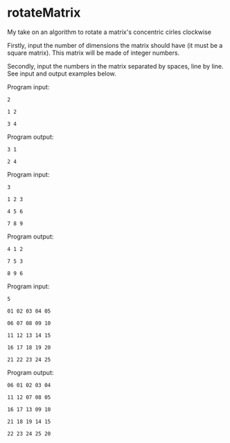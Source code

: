 # rotateMatrix
My take on an algorithm to rotate a matrix's concentric cirles clockwise

Firstly, input the number of dimensions the matrix should have (it must be a square matrix). This matrix will be made of integer numbers. 

Secondly, input the numbers in the matrix separated by spaces, line by line. See input and output examples below.

Program input:

`2`

`1 2`

`3 4`


Program output:

`3 1`

`2 4`




Program input:

`3`

`1 2 3`

`4 5 6`

`7 8 9`


Program output:

`4 1 2 `

`7 5 3 `

`8 9 6 `




Program input:

`5`

`01 02 03 04 05`

`06 07 08 09 10`

`11 12 13 14 15`

`16 17 18 19 20`

`21 22 23 24 25`


Program output:

`06 01 02 03 04`

`11 12 07 08 05` 

`16 17 13 09 10 `

`21 18 19 14 15` 

`22 23 24 25 20` 

